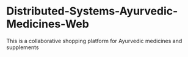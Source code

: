 # Distributed-Systems-Ayurvedic-Medicines-Web
This is a collaborative shopping platform for Ayurvedic medicines and supplements 
